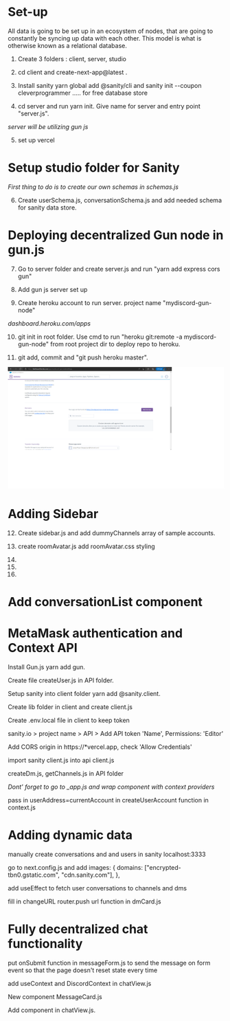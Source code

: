 # Set-up

All data is going to be set up in an ecosystem of nodes, that are going to constantly be
syncing up data with each other. This model is what is otherwise known as a relational database.

1. Create 3 folders : client, server, studio

2. cd client and create-next-app@latest .

3. Install sanity yarn global add @sanity/cli and sanity init --coupon cleverprogrammer
   ..... for free database store

4. cd server and run yarn init. Give name for server and entry point "server.js".

_server will be utilizing gun js_

5. set up vercel

# Setup studio folder for Sanity

_First thing to do is to create our own schemas in schemas.js_

6. Create userSchema.js, conversationSchema.js and add needed schema for sanity data store.

# Deploying decentralized Gun node in gun.js

7. Go to server folder and create server.js and run "yarn add express cors gun"

8. Add gun js server set up

9. Create heroku account to run server. project name "mydiscord-gun-node"

_dashboard.heroku.com/apps_

10. git init in root folder. Use cmd to run "heroku git:remote -a mydiscord-gun-node" from root project dir to deploy repo to heroku.

11. git add, commit and "git push heroku master".

![Heroku](./server/heroku.png)

# Adding Sidebar

12. Create sidebar.js and add dummyChannels array of sample accounts.

13. create roomAvatar.js add roomAvatar.css styling

14.

15.

16.

# Add conversationList component

# MetaMask authentication and Context API

Install Gun.js yarn add gun.

Create file createUser.js in API folder.

Setup sanity into client folder yarn add @sanity.client.

Create lib folder in client and create client.js

Create .env.local file in client to keep token

sanity.io > project name > API > Add API token 'Name', Permissions: 'Editor'

Add CORS origin in https://\*vercel.app, check 'Allow Credentials'

import sanity client.js into api client.js

createDm.js, getChannels.js in API folder

_Dont' forget to go to \_app.js and wrap component with context providers_

pass in userAddress=currentAccount in createUserAccount function in context.js

# Adding dynamic data

manually create conversations and and users in sanity localhost:3333

go to next.config.js and add
images: {
domains: ["encrypted-tbn0.gstatic.com", "cdn.sanity.com"],
},

add useEffect to fetch user conversations to channels and dms

fill in changeURL router.push url function in dmCard.js

# Fully decentralized chat functionality

put onSubmit function in messageForm.js to send the message on form event so that the page doesn't reset state every time

add useContext and DiscordContext in chatView.js

New component MessageCard.js

Add <MessageCard> component in chatView.js.

